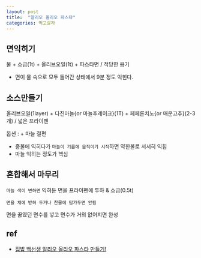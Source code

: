 ```yaml
---
layout: post
title:  "알리오 올리오 파스타"
categories: 먹고살자
---
```



면익히기
----------

물 + 소금(1t) + 올리브오일(1t) + 파스타면 / 적당한 용기

* 면이 물 속으로 모두 들어간 상태에서 9분 정도 익힌다. 

소스만들기
----------

올리브오일(1layer) + 다진마늘{or 마늘후레이크}(1T) + 페페론치노{or 매운고추}(2-3개) / 넓은 프라이펜

옵션 : + 마늘 절편

* 중불에 익히다가 `마늘이 기름에 움직이기 시작`하면 약한불로 서서히 익힘
* 마늘 익히는 정도가 핵심


혼합해서 마무리
----------

`마늘 색이 변하면` 익혀둔 면을 프라이펜에 투하 & 소금(0.5t)

	면을 채에 받혀 두거나 찬물에 담가두면 안됨

면을 끓였던 면수를 넣고 면수가 거의 없어지면 완성

ref
----

* [집밥 백선생 알리오 올리오 파스타 만들기!](http://bmsj.tistory.com/287)
